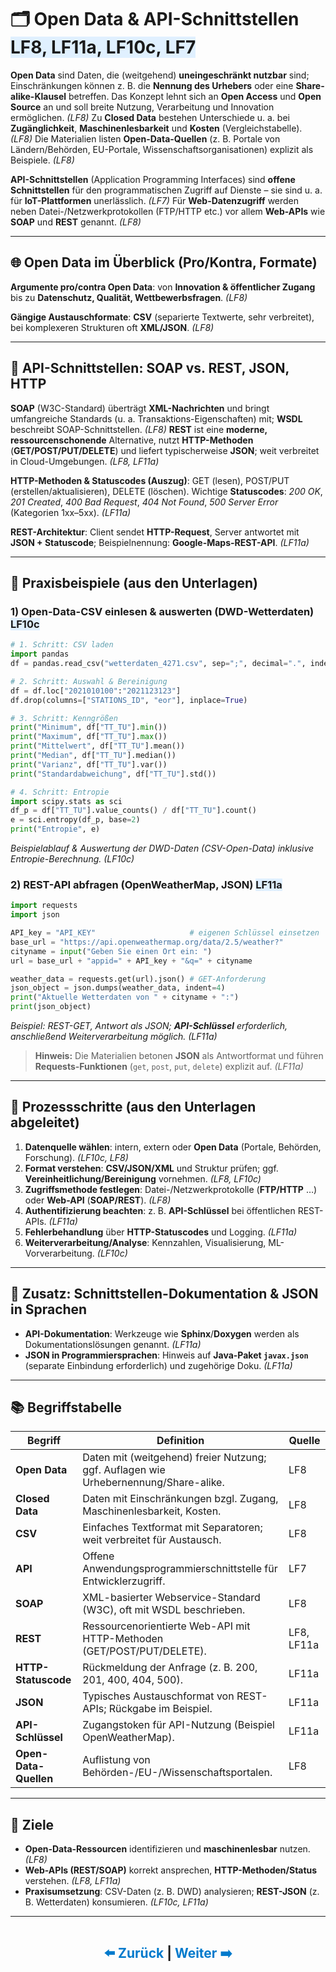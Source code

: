 # 🗂️ Open Data & API-Schnittstellen <span style="background:#e0f0ff;">LF8, LF11a, LF10c, LF7</span>

**Open Data** sind Daten, die (weitgehend) **uneingeschränkt nutzbar** sind; Einschränkungen können z. B. die **Nennung des Urhebers** oder eine **Share-alike-Klausel** betreffen. Das Konzept lehnt sich an **Open Access** und **Open Source** an und soll breite Nutzung, Verarbeitung und Innovation ermöglichen. *(LF8)* 
Zu **Closed Data** bestehen Unterschiede u. a. bei **Zugänglichkeit**, **Maschinenlesbarkeit** und **Kosten** (Vergleichstabelle). *(LF8)* 
Die Materialien listen **Open-Data-Quellen** (z. B. Portale von Ländern/Behörden, EU-Portale, Wissenschaftsorganisationen) explizit als Beispiele. *(LF8)* 

**API-Schnittstellen** (Application Programming Interfaces) sind **offene Schnittstellen** für den programmatischen Zugriff auf Dienste – sie sind u. a. für **IoT-Plattformen** unerlässlich. *(LF7)*
Für **Web-Datenzugriff** werden neben Datei-/Netzwerkprotokollen (FTP/HTTP etc.) vor allem **Web-APIs** wie **SOAP** und **REST** genannt. *(LF8)* 

---

## 🌐 Open Data im Überblick (Pro/Kontra, Formate)

**Argumente pro/contra Open Data**: von **Innovation & öffentlicher Zugang** bis zu **Datenschutz, Qualität, Wettbewerbsfragen**. *(LF8)* 

**Gängige Austauschformate**: **CSV** (separierte Textwerte, sehr verbreitet), bei komplexeren Strukturen oft **XML/JSON**. *(LF8)* 

---

## 🔌 API-Schnittstellen: SOAP vs. REST, JSON, HTTP

**SOAP** (W3C-Standard) überträgt **XML-Nachrichten** und bringt umfangreiche Standards (u. a. Transaktions-Eigenschaften) mit; **WSDL** beschreibt SOAP-Schnittstellen. *(LF8)* 
**REST** ist eine **moderne, ressourcenschonende** Alternative, nutzt **HTTP-Methoden** (**GET/POST/PUT/DELETE**) und liefert typischerweise **JSON**; weit verbreitet in Cloud-Umgebungen. *(LF8, LF11a)*

**HTTP-Methoden & Statuscodes (Auszug)**:
GET (lesen), POST/PUT (erstellen/aktualisieren), DELETE (löschen). Wichtige **Statuscodes**: *200 OK*, *201 Created*, *400 Bad Request*, *404 Not Found*, *500 Server Error* (Kategorien 1xx–5xx). *(LF11a)*

**REST-Architektur**: Client sendet **HTTP-Request**, Server antwortet mit **JSON + Statuscode**; Beispielnennung: **Google-Maps-REST-API**. *(LF11a)* 

---

## 🧪 Praxisbeispiele (aus den Unterlagen)

### 1) Open-Data-CSV einlesen & auswerten (DWD-Wetterdaten) <span style="background:#e0f0ff;">LF10c</span>

```python
# 1. Schritt: CSV laden
import pandas
df = pandas.read_csv("wetterdaten_4271.csv", sep=";", decimal=".", index_col="MESS_DATUM")

# 2. Schritt: Auswahl & Bereinigung
df = df.loc["2021010100":"2021123123"]
df.drop(columns=["STATIONS_ID", "eor"], inplace=True)

# 3. Schritt: Kenngrößen
print("Minimum", df["TT_TU"].min())
print("Maximum", df["TT_TU"].max())
print("Mittelwert", df["TT_TU"].mean())
print("Median", df["TT_TU"].median())
print("Varianz", df["TT_TU"].var())
print("Standardabweichung", df["TT_TU"].std())

# 4. Schritt: Entropie
import scipy.stats as sci
df_p = df["TT_TU"].value_counts() / df["TT_TU"].count()
e = sci.entropy(df_p, base=2)
print("Entropie", e)
```

*Beispielablauf & Auswertung der DWD-Daten (CSV-Open-Data) inklusive Entropie-Berechnung.* *(LF10c)*

### 2) REST-API abfragen (OpenWeatherMap, JSON) <span style="background:#e0f0ff;">LF11a</span>

```python
import requests
import json

API_key = "API_KEY"                     # eigenen Schlüssel einsetzen
base_url = "https://api.openweathermap.org/data/2.5/weather?"
cityname = input("Geben Sie einen Ort ein: ")
url = base_url + "appid=" + API_key + "&q=" + cityname

weather_data = requests.get(url).json() # GET-Anforderung
json_object = json.dumps(weather_data, indent=4)
print("Aktuelle Wetterdaten von " + cityname + ":")
print(json_object)
```

*Beispiel: REST-GET, Antwort als JSON; **API-Schlüssel** erforderlich, anschließend Weiterverarbeitung möglich.* *(LF11a)*

> **Hinweis:** Die Materialien betonen **JSON** als Antwortformat und führen **Requests-Funktionen** (`get`, `post`, `put`, `delete`) explizit auf. *(LF11a)* 

---

## 🧭 Prozessschritte (aus den Unterlagen abgeleitet)

1. **Datenquelle wählen**: intern, extern oder **Open Data** (Portale, Behörden, Forschung). *(LF10c, LF8)*
2. **Format verstehen**: **CSV/JSON/XML** und Struktur prüfen; ggf. **Vereinheitlichung/Bereinigung** vornehmen. *(LF8, LF10c)*
3. **Zugriffsmethode festlegen**: Datei-/Netzwerkprotokolle (**FTP/HTTP** …) oder **Web-API** (**SOAP/REST**). *(LF8)* 
4. **Authentifizierung beachten**: z. B. **API-Schlüssel** bei öffentlichen REST-APIs. *(LF11a)* 
5. **Fehlerbehandlung** über **HTTP-Statuscodes** und Logging. *(LF11a)* 
6. **Weiterverarbeitung/Analyse**: Kennzahlen, Visualisierung, ML-Vorverarbeitung. *(LF10c)* 

---

## 🧱 Zusatz: Schnittstellen-Dokumentation & JSON in Sprachen

* **API-Dokumentation**: Werkzeuge wie **Sphinx**/**Doxygen** werden als Dokumentationslösungen genannt. *(LF11a)* 
* **JSON in Programmiersprachen**: Hinweis auf **Java-Paket `javax.json`** (separate Einbindung erforderlich) und zugehörige Doku. *(LF11a)* 

---

## 📚 Begriffstabelle

| **Begriff**           | **Definition**                                                                       | **Quelle** |
| --------------------- | ------------------------------------------------------------------------------------ | ---------- |
| **Open Data**         | Daten mit (weitgehend) freier Nutzung; ggf. Auflagen wie Urhebernennung/Share-alike. | LF8        |
| **Closed Data**       | Daten mit Einschränkungen bzgl. Zugang, Maschinenlesbarkeit, Kosten.                 | LF8        |
| **CSV**               | Einfaches Textformat mit Separatoren; weit verbreitet für Austausch.                 | LF8        |
| **API**               | Offene Anwendungsprogrammierschnittstelle für Entwicklerzugriff.                     | LF7        |
| **SOAP**              | XML-basierter Webservice-Standard (W3C), oft mit WSDL beschrieben.                   | LF8        |
| **REST**              | Ressourcenorientierte Web-API mit HTTP-Methoden (GET/POST/PUT/DELETE).               | LF8, LF11a |
| **HTTP-Statuscode**   | Rückmeldung der Anfrage (z. B. 200, 201, 400, 404, 500).                             | LF11a      |
| **JSON**              | Typisches Austauschformat von REST-APIs; Rückgabe im Beispiel.                       | LF11a      |
| **API-Schlüssel**     | Zugangstoken für API-Nutzung (Beispiel OpenWeatherMap).                              | LF11a      |
| **Open-Data-Quellen** | Auflistung von Behörden-/EU-/Wissenschaftsportalen.                                  | LF8        |

---

## 🎯 Ziele

* **Open-Data-Ressourcen** identifizieren und **maschinenlesbar** nutzen. *(LF8)* 
* **Web-APIs (REST/SOAP)** korrekt ansprechen, **HTTP-Methoden/Status** verstehen. *(LF8, LF11a)*
* **Praxisumsetzung**: CSV-Daten (z. B. DWD) analysieren; **REST-JSON** (z. B. Wetterdaten) konsumieren. *(LF10c, LF11a)*



---

<div style="display:flex;justify-content:center">
  <h2>  <a href="./10-Aggregatfunktionen.md" style="text-decoration:none;color:#007acc;">⬅️ Zurück  </a>|<a href="../../3-Durchfuehren-und-Dokumentieren-von-Qualitaetssichernden-Massnahmen/" style="text-decoration:none;color:#007acc;"> Weiter ➡️</a></h2>
</div>